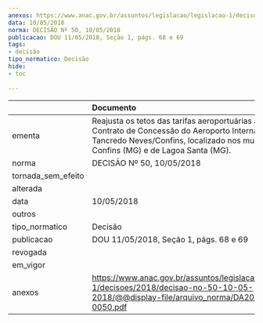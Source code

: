 ```yaml
---
anexos: https://www.anac.gov.br/assuntos/legislacao/legislacao-1/decisoes/2018/decisao-no-50-10-05-2018/@@display-file/arquivo_norma/DA2018-0050.pdf
data: 10/05/2018
norma: DECISÃO Nº 50, 10/05/2018
publicacao: DOU 11/05/2018, Seção 1, págs. 68 e 69
tags:
- decisão
tipo_normatico: Decisão
hide: 
- toc 
 
---
```


|                    | Documento                                                                                                                                                                                            |
|:-------------------|:-----------------------------------------------------------------------------------------------------------------------------------------------------------------------------------------------------|
| ementa             | Reajusta os tetos das tarifas aeroportuárias aplicáveis ao Contrato de Concessão do Aeroporto Internacional Tancredo Neves/Confins, localizado nos municípios de Confins (MG) e de Lagoa Santa (MG). |
| norma              | DECISÃO Nº 50, 10/05/2018                                                                                                                                                                            |
| tornada_sem_efeito |                                                                                                                                                                                                      |
| alterada           |                                                                                                                                                                                                      |
| data               | 10/05/2018                                                                                                                                                                                           |
| outros             |                                                                                                                                                                                                      |
| tipo_normatico     | Decisão                                                                                                                                                                                              |
| publicacao         | DOU 11/05/2018, Seção 1, págs. 68 e 69                                                                                                                                                               |
| revogada           |                                                                                                                                                                                                      |
| em_vigor           |                                                                                                                                                                                                      |
| anexos             | https://www.anac.gov.br/assuntos/legislacao/legislacao-1/decisoes/2018/decisao-no-50-10-05-2018/@@display-file/arquivo_norma/DA2018-0050.pdf                                                         |